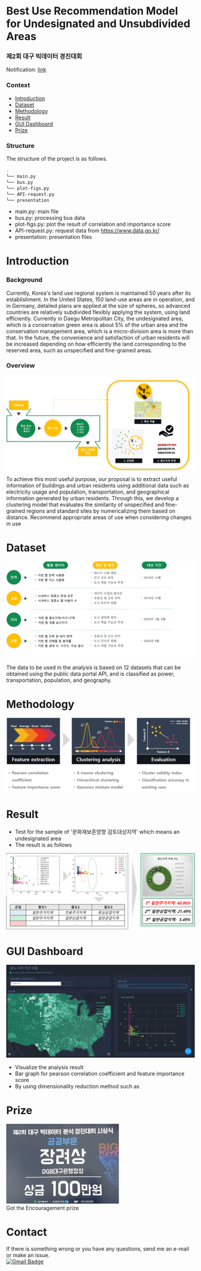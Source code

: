 Best Use Recommendation Model for Undesignated and Unsubdivided Areas
=======================================
### 제2회 대구 빅데이터 경진대회  
Notification: [link](https://www.dip.or.kr/home/notice/boardRead.ubs?sfpsize=20&sfcategory=&fboardcd=notice&sfclassification=&sfkind=&sfsearch=ftitle&sfkeyword=%EB%8C%80%EA%B5%AC+%EB%B9%85%EB%8D%B0%EC%9D%B4%ED%84%B0&fboardnum=4628&sfpage=1)

### __Context__
* [Introduction](#introduction)
* [Dataset](#dataset)
* [Methodology](#methodology)
* [Result](#result)
* [GUI Dashboard](#gui-dashboard)
* [Prize](#prize)

### __Structure__
The structure of the project is as follows.
```setup
.
└── main.py
└── bus.py
└── plot-figs.py
└── API-request.py
└── presentation
```
* main.py: main file
* bus.py: processing bus data
* plot-figs.py: plot the result of correlation and importance score
* API-request.py: request data from https://www.data.go.kr/
* presentation: presentation files

Introduction
=======================
### Background
Currently, Korea's land use regional system is maintained 50 years after its establishment.
In the United States, 150 land-use areas are in operation, and in Germany, detailed plans are applied at the size of spheres,
so advanced countries are relatively subdivided flexibly applying the system, using land efficiently.
Currently in Daegu Metropolitan City, the undesignated area, which is a conservation green area is about 5% of the urban area
and the conservation management area, which is a micro-division area is more than that.
In the future, the convenience and satisfaction of urban residents will be increased depending on how efficiently the land corresponding to the reserved area, such as unspecified and fine-grained areas.

### Overview
![개요](img/개요.png)
To achieve this most useful purpose, our proposal is to extract useful information of buildings and urban residents using additional data such as electricity usage and population, transportation, and geographical information generated by urban residents.
Through this, we develop a clustering model that evaluates the similarity of unspecified and fine-grained regions and standard sites by numericalizing them based on distance.
Recommend appropriate areas of use when considering changes in use

Dataset
=======================
![데이터](img/dataset.png)

The data to be used in the analysis is based on 12 datasets that can be obtained using the public data portal API, and is classified as power, transportation, population, and geography.

Methodology
=======================

![과정](img/process.png)


Result
=======================
* Test for the sample of '문화재보존영향 검토대상지역' which means an undesignated area
* The result is as follows

![result](img/result.png)

GUI Dashboard
=======================
![GUI](img/gui.png)
* Visualize the analysis result
* Bar graph for pearson correlation coefficient and feature importance score
* By using dimensionality reduction method such as 

Prize
=======================  
![prize](img/대구.jpg)  
Got the Encouragement prize 


Contact
==================
If there is something wrong or you have any questions, send me an e-mail or make an issue.  
[![Gmail Badge](https://img.shields.io/badge/-Gmail-d14836?style=flat-square&logo=Gmail&logoColor=white&link=mailto:pond9816@gmail.com)](mailto:pond9816@gmail.com)